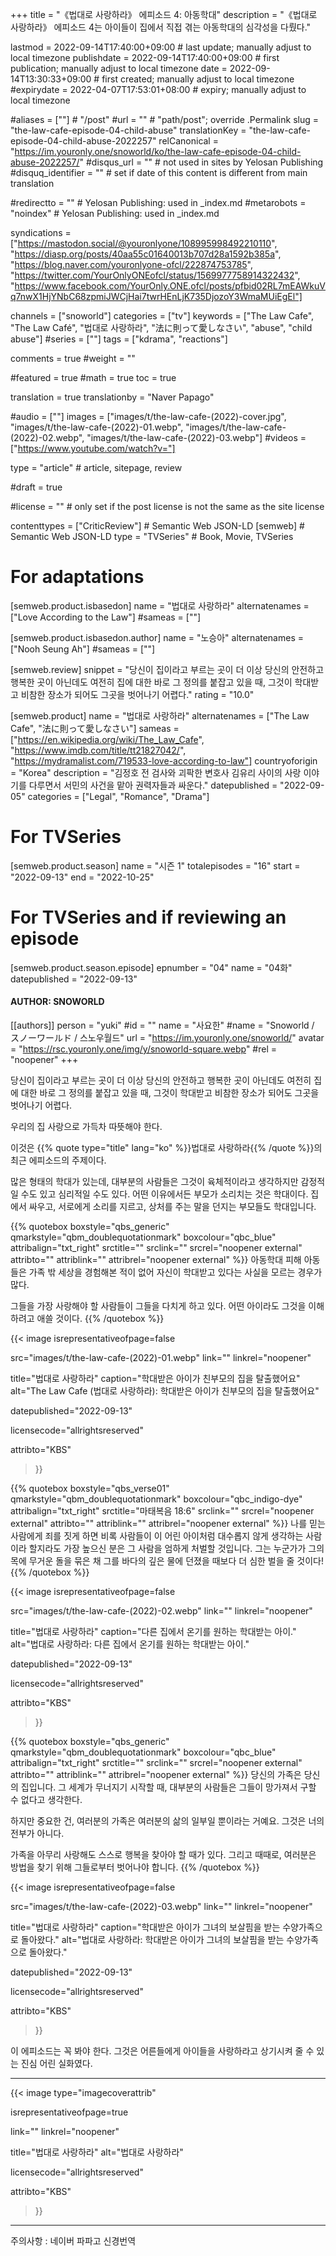 +++
title = "《법대로 사랑하라》 에피소드 4: 아동학대"
description = "《법대로 사랑하라》 에피소드 4는 아이들이 집에서 직접 겪는 아동학대의 심각성을 다뤘다."

lastmod = 2022-09-14T17:40:00+09:00                 # last update; manually adjust to local timezone
publishdate = 2022-09-14T17:40:00+09:00             # first publication; manually adjust to local timezone
date = 2022-09-14T13:30:33+09:00                    # first created; manually adjust to local timezone
#expirydate = 2022-04-07T17:53:01+08:00              # expiry; manually adjust to local timezone

#aliases = [""]                                        # "/post"
#url = ""                                              # "path/post"; override .Permalink
slug = "the-law-cafe-episode-04-child-abuse"
translationKey = "the-law-cafe-episode-04-child-abuse-2022257"
relCanonical = "https://im.youronly.one/snoworld/ko/the-law-cafe-episode-04-child-abuse-2022257/"
#disqus_url = ""                                       # not used in sites by Yelosan Publishing
#disquq_identifier = ""                                # set if date of this content is different from main translation

#redirectto = ""                                       # Yelosan Publishing: used in _index.md
#metarobots = "noindex"                                # Yelosan Publishing: used in _index.md

syndications = ["https://mastodon.social/@youronlyone/108995998492210110", "https://diasp.org/posts/40aa55c01640013b707d28a1592b385a", "https://blog.naver.com/youronlyone-ofcl/222874753785", "https://twitter.com/YourOnlyONEofcl/status/1569977758914322432", "https://www.facebook.com/YourOnly.ONE.ofcl/posts/pfbid02RL7mEAWkuVq7nwX1HjYNbC68zpmiJWCjHai7twrHEnLjK735DjozoY3WmaMUiEgEl"]

channels = ["snoworld"]
categories = ["tv"]
keywords = ["The Law Cafe", "The Law Café", "법대로 사랑하라", "法に則って愛しなさい", "abuse", "child abuse"]
#series = [""]
tags = ["kdrama", "reactions"]

comments = true
#weight = ""

#featured = true
#math = true
toc = true

translation = true
translationby = "Naver Papago"

#audio = [""]
images = ["images/t/the-law-cafe-(2022)-cover.jpg", "images/t/the-law-cafe-(2022)-01.webp", "images/t/the-law-cafe-(2022)-02.webp", "images/t/the-law-cafe-(2022)-03.webp"]
#videos = ["https://www.youtube.com/watch?v="]

type = "article"                                             # article, sitepage, review

#draft = true

#license = ""                                          # only set if the post license is not the same as the site license

contenttypes = ["CriticReview"]                                                   # Semantic Web JSON-LD
[semweb]                                                              # Semantic Web JSON-LD
  type = "TVSeries"                                                           # Book, Movie, TVSeries

# For adaptations
[semweb.product.isbasedon]
  name = "법대로 사랑하라"
  alternatenames = ["Love According to the Law"]
  #sameas = [""]

[semweb.product.isbasedon.author]
  name = "노승아"
  alternatenames = ["Nooh Seung Ah"]
  #sameas = [""]

[semweb.review]
  snippet = "당신이 집이라고 부르는 곳이 더 이상 당신의 안전하고 행복한 곳이 아닌데도 여전히 집에 대한 바로 그 정의를 붙잡고 있을 때, 그것이 학대받고 비참한 장소가 되어도 그곳을 벗어나기 어렵다."
  rating = "10.0"

[semweb.product]
  name = "법대로 사랑하라"
  alternatenames = ["The Law Cafe", "法に則って愛しなさい"]
  sameas = ["https://en.wikipedia.org/wiki/The_Law_Cafe", "https://www.imdb.com/title/tt21827042/", "https://mydramalist.com/719533-love-according-to-law"]
  countryoforigin = "Korea"
  description = "김정호 전 검사와 괴팍한 변호사 김유리 사이의 사랑 이야기를 다루면서 서민의 사건을 맡아 권력자들과 싸운다."
  datepublished = "2022-09-05"
  categories = ["Legal", "Romance", "Drama"]

# For TVSeries
[semweb.product.season]
  name = "시즌 1"
  totalepisodes = "16"
  start = "2022-09-13"
  end = "2022-10-25"

# For TVSeries and if reviewing an episode
[semweb.product.season.episode]
  epnumber = "04"
  name = "04화"
  datepublished = "2022-09-13"

#### AUTHOR: SNOWORLD ####
[[authors]]
  person = "yuki"
  #id = ""
  name = "사요한"
  #name = "Snoworld / スノーワールド / 스노우월드"
  url = "https://im.youronly.one/snoworld/"
  avatar = "https://rsc.youronly.one/img/y/snoworld-square.webp"
  #rel = "noopener"
+++

당신이 집이라고 부르는 곳이 더 이상 당신의 안전하고 행복한 곳이 아닌데도 여전히 집에 대한 바로 그 정의를 붙잡고 있을 때, 그것이 학대받고 비참한 장소가 되어도 그곳을 벗어나기 어렵다.

<!--more-->

우리의 집 사랑으로 가득차 따뜻해야 한다.

이것은 {{% quote type="title" lang="ko" %}}법대로 사랑하라{{% /quote %}}의 최근 에피소드의 주제이다.

많은 형태의 학대가 있는데, 대부분의 사람들은 그것이 육체적이라고 생각하지만 감정적일 수도 있고 심리적일 수도 있다. 어떤 이유에서든 부모가 소리치는 것은 학대이다. 집에서 싸우고, 서로에게 소리를 지르고, 상처를 주는 말을 던지는 부모들도 학대입니다.

{{% quotebox boxstyle="qbs_generic" qmarkstyle="qbm_doublequotationmark" boxcolour="qbc_blue" attribalign="txt_right" srctitle="" srclink="" srcrel="noopener external" attribto="" attriblink="" attribrel="noopener external" %}}
아동학대 피해 아동들은 가족 밖 세상을 경험해본 적이 없어 자신이 학대받고 있다는 사실을 모르는 경우가 많다.

그들을 가장 사랑해야 할 사람들이 그들을 다치게 하고 있다. 어떤 아이라도 그것을 이해하려고 애쓸 것이다.
{{% /quotebox %}}

{{< image
  isrepresentativeofpage=false

  src="images/t/the-law-cafe-(2022)-01.webp"
  link=""
  linkrel="noopener"

  title="법대로 사랑하라"
  caption="학대받은 아이가 친부모의 집을 탈출했어요"
  alt="The Law Cafe (법대로 사랑하라): 학대받은 아이가 친부모의 집을 탈출했어요"

  datepublished="2022-09-13"

  licensecode="allrightsreserved"

  attribto="KBS"
>}}

{{% quotebox boxstyle="qbs_verse01" qmarkstyle="qbm_doublequotationmark" boxcolour="qbc_indigo-dye" attribalign="txt_right" srctitle="마태복음 18:6" srclink="" srcrel="noopener external" attribto="" attriblink="" attribrel="noopener external" %}}
나를 믿는 사람에게 죄를 짓게 하면 비록 사람들이 이 어린 아이처럼 대수롭지 않게 생각하는 사람이라 할지라도 가장 높으신 분은 그 사람을 엄하게 처벌할 것입니다. 그는 누군가가 그의 목에 무거운 돌을 묶은 채 그를 바다의 깊은 물에 던졌을 때보다 더 심한 벌을 줄 것이다!
{{% /quotebox %}}

{{< image
  isrepresentativeofpage=false

  src="images/t/the-law-cafe-(2022)-02.webp"
  link=""
  linkrel="noopener"

  title="법대로 사랑하라"
  caption="다른 집에서 온기를 원하는 학대받는 아이."
  alt="법대로 사랑하라: 다른 집에서 온기를 원하는 학대받는 아이."

  datepublished="2022-09-13"

  licensecode="allrightsreserved"

  attribto="KBS"
>}}

{{% quotebox boxstyle="qbs_generic" qmarkstyle="qbm_doublequotationmark" boxcolour="qbc_blue" attribalign="txt_right" srctitle="" srclink="" srcrel="noopener external" attribto="" attriblink="" attribrel="noopener external" %}}
당신의 가족은 당신의 집입니다. 그 세계가 무너지기 시작할 때, 대부분의 사람들은 그들이 망가져서 구할 수 없다고 생각한다.

하지만 중요한 건, 여러분의 가족은 여러분의 삶의 일부일 뿐이라는 거예요. 그것은 너의 전부가 아니다.

가족을 아무리 사랑해도 스스로 행복을 찾아야 할 때가 있다. 그리고 때때로, 여러분은 방법을 찾기 위해 그들로부터 벗어나야 합니다.
{{% /quotebox %}}

{{< image
  isrepresentativeofpage=false

  src="images/t/the-law-cafe-(2022)-03.webp"
  link=""
  linkrel="noopener"

  title="법대로 사랑하라"
  caption="학대받은 아이가 그녀의 보살핌을 받는 수양가족으로 돌아왔다."
  alt="법대로 사랑하라: 학대받은 아이가 그녀의 보살핌을 받는 수양가족으로 돌아왔다."

  datepublished="2022-09-13"

  licensecode="allrightsreserved"

  attribto="KBS"
>}}

이 에피소드는 꼭 봐야 한다. 그것은 어른들에게 아이들을 사랑하라고 상기시켜 줄 수 있는 진심 어린 실화였다.

---

{{< image
  type="imagecoverattrib"

  isrepresentativeofpage=true

  link=""
  linkrel="noopener"

  title="법대로 사랑하라"
  alt="법대로 사랑하라"

  licensecode="allrightsreserved"

  attribto="KBS"
>}}

---

주의사항 : 네이버 파파고 신경번역
